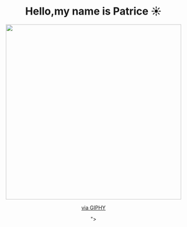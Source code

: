 <div align="center">
  
# Hello,my name is Patrice :sunny:

</div>

<div align="center">
    <img src="<iframe src="https://giphy.com/embed/tui7bNSwwygDsmKN9v" width="480" height="480" style="" frameBorder="0" class="giphy-embed" allowFullScreen></iframe><p><a href="https://giphy.com/gifs/HollerStudios-ami-holler-studios-hapa-tui7bNSwwygDsmKN9v">via GIPHY</a></p>">
